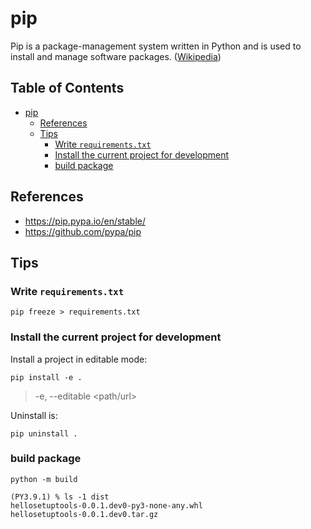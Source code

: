 # pip

Pip is a package-management system written in Python and is used to install and manage software packages. ([Wikipedia](https://en.wikipedia.org/wiki/Pip_(package_manager)))

## Table of Contents <!-- omit in toc -->

- [pip](#pip)
  - [References](#references)
  - [Tips](#tips)
    - [Write `requirements.txt`](#write-requirementstxt)
    - [Install the current project for development](#install-the-current-project-for-development)
    - [build package](#build-package)

## References

- <https://pip.pypa.io/en/stable/>
- <https://github.com/pypa/pip>

## Tips

### Write `requirements.txt`

```shell
pip freeze > requirements.txt
```

### Install the current project for development

Install a project in editable mode:

```shell
pip install -e .
```

> -e, --editable <path/url>

Uninstall is:

```shell
pip uninstall .
```

### build package

```shell
python -m build
```

```console
(PY3.9.1) % ls -1 dist
hellosetuptools-0.0.1.dev0-py3-none-any.whl
hellosetuptools-0.0.1.dev0.tar.gz
```
<!-- // spell-checker:words hellosetuptools -->

